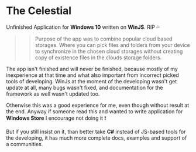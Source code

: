 # The Celestial

Unfinished Application for **Windows 10** written on **WinJS**. RIP :sweat_drops:

>> Purpose of the app was to combine popular cloud based storages. 
Where you can pick files and folders from your device to synchronize in the chosen cloud storages 
without creating copy of existence files in the clouds storage folders.

The app isn't finished and will never be finished, because mostly of my inexperience at that time
and what also important from incorrect picked tools of developing. WinJs at the moment of the developing
wasn't get update at all, many bugs wasn't fixed, and documentation for the framework as well wasn't
updated too.

Otherwise this was a good experience for me, even though without result at the end. Anyway if someone
read this and wanted to write application for **Windows Store** I encourage not doing it :exclamation: 

But if you still insist on it, than better take **C#** instead of JS-based tools for the developing, it has 
much more complete docs, examples and support of a communities.
